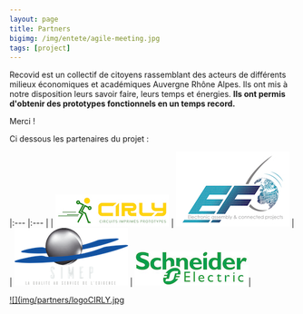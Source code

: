 ```yaml
---
layout: page
title: Partners
bigimg: /img/entete/agile-meeting.jpg
tags: [project]
---
```


Recovid est un collectif de citoyens rassemblant des acteurs de différents milieux économiques et académiques Auvergne Rhône Alpes. Ils ont mis à notre disposition leurs savoir faire, leurs temps et énergies. **Ils ont permis d'obtenir des prototypes fonctionnels en un temps record.**

Merci !

Ci dessous les partenaires du projet :

|:--- |:--- |
|  ![](img/partners/logoCIRLY.jpg) |  ![](img/partners/logoef.jpg) |
|  ![](img/partners/LogoSimep.png) |  ![](img/partners/logoSchneider-Electric.jpg)|


[![](img/partners/logoCIRLY.jpg](https://unsplash.com/t/covid-19?utm_source=unsplash&utm_medium=referral&utm_content=creditCopyText)

